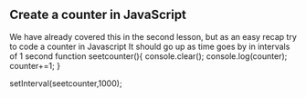 ## Create a counter in JavaScript

We have already covered this in the second lesson, but as an easy recap try to code a counter in Javascript
It should go up as time goes by in intervals of 1 second
function seetcounter(){
    console.clear();
    console.log(counter);
    counter+=1;
}

setInterval(seetcounter,1000);
